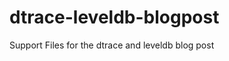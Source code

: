 dtrace-leveldb-blogpost
=======================

Support Files for the dtrace and leveldb blog post
